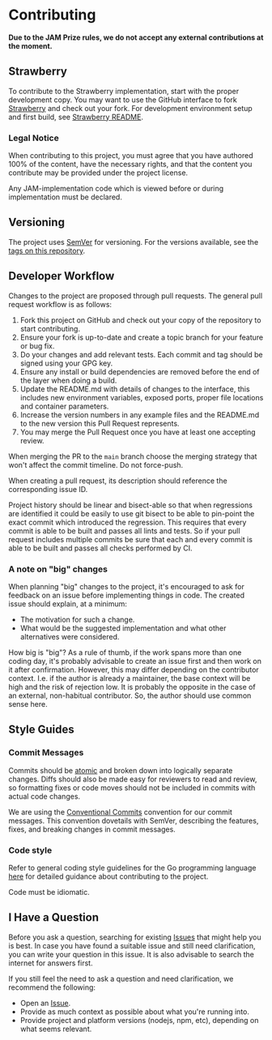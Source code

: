 # Contributing

**Due to the JAM Prize rules, we do not accept any external contributions at the moment.**

## Strawberry

To contribute to the Strawberry implementation, start with the proper development copy.
You may want to use the GitHub interface to fork [Strawberry](https://github.com/eigerco/strawberry) and check out your fork.
For development environment setup and first build, see [Strawberry README](README.md).

### Legal Notice

When contributing to this project, you must agree that you have authored 100% of the content, have the necessary rights, and that the content you contribute may be provided under the project license.

Any JAM-implementation code which is viewed before or during implementation must be declared.

## Versioning

The project uses [SemVer](http://semver.org/) for versioning.
For the versions available, see the [tags on this repository](https://github.com/eigerco/strawberry/tags).

## Developer Workflow

Changes to the project are proposed through pull requests. The general pull request workflow is as follows:
1. Fork this project on GitHub and check out your copy of the repository to start contributing.
2. Ensure your fork is up-to-date and create a topic branch for your feature or bug fix.
3. Do your changes and add relevant tests. Each commit and tag should be signed using your GPG key.
4. Ensure any install or build dependencies are removed before the end of the layer when doing a build.
5. Update the README.md with details of changes to the interface, this includes new environment variables, exposed ports, proper file locations and container parameters.
6. Increase the version numbers in any example files and the README.md to the new version this Pull Request represents.
7. You may merge the Pull Request once you have at least one accepting review.

When merging the PR to the `main` branch choose the merging strategy that won't affect the commit timeline. Do not force-push.

When creating a pull request, its description should reference the corresponding issue ID.

Project history should be linear and bisect-able so that when regressions are identified it could be easily to use git bisect to be able to pin-point the exact commit which introduced the regression. This requires that every commit is able to be built and passes all lints and tests. So if your pull request includes multiple commits be sure that each and every commit is able to be built and passes all checks performed by CI.

### A note on "big" changes

When planning "big" changes to the project, it's encouraged to ask for feedback on an issue before implementing things in code. The created issue should explain, at a minimum:

* The motivation for such a change.
* What would be the suggested implementation and what other alternatives were considered.

How big is "big"? As a rule of thumb, if the work spans more than one coding day, it's probably advisable to create an issue first and then work on it after confirmation. However, this may differ depending on the contributor context. I.e. if the author is already a maintainer, the base context will be high and the risk of rejection low. It is probably the opposite in the case of an external, non-habitual contributor. So, the author should use common sense here.

## Style Guides

### Commit Messages

Commits should be [atomic](https://en.wikipedia.org/wiki/Atomic_commit#Atomic_commit_convention) and broken down into logically separate changes. Diffs should also be made easy for reviewers to read and review, so formatting fixes or code moves should not be included in commits with actual code changes.

We are using the [Conventional Commits](https://www.conventionalcommits.org/en/v1.0.0/) convention for our commit messages. This convention dovetails with SemVer, describing the features, fixes, and breaking changes in commit messages.

### Code style

Refer to general coding style guidelines for the Go programming language [here](https://go.dev/doc/effective_go) for detailed guidance about contributing to the project.

Code must be idiomatic.

## I Have a Question

Before you ask a question, searching for existing [Issues](/issues) that might help you is best. In case you have found a suitable issue and still need clarification, you can write your question in this issue. It is also advisable to search the internet for answers first.

If you still feel the need to ask a question and need clarification, we recommend the following:

- Open an [Issue](/issues/new).
- Provide as much context as possible about what you're running into.
- Provide project and platform versions (nodejs, npm, etc), depending on what seems relevant.

